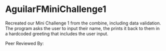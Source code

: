 # AguilarFMiniChallenge1

Recreated our Mini Challenge 1 from the combine, including data validation. The program asks the user to input their name, the prints it back to them in a hardcoded greeting that includes the user input.

Peer Reviewed By:
